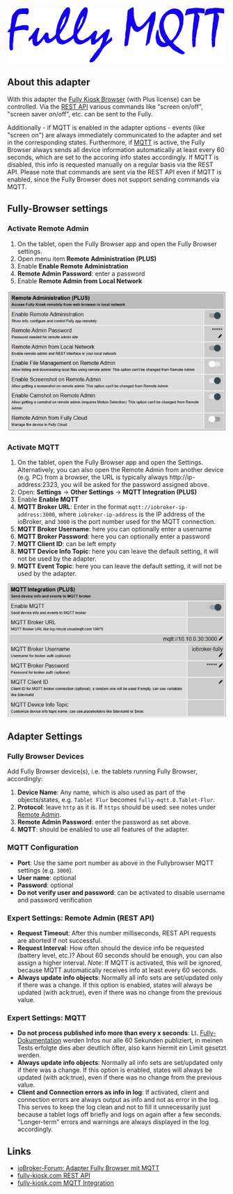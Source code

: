 ![Logo](../../admin/fully-mqtt_500.png)

## About this adapter

With this adapter the [Fully Kiosk Browser](https://www.fully-kiosk.com) (with Plus license) can be controlled. Via the [REST API](https://www.fully-kiosk.com/en/#rest) various commands like "screen on/off", "screen saver on/off", etc. can be sent to the Fully.

Additionally - if MQTT is enabled in the adapter options - events (like "screen on") are always immediately communicated to the adapter and set in the corresponding states. Furthermore, if [MQTT](https://www.fully-kiosk.com/en/#mqtt) is active, the Fully Browser always sends all device information automatically at least every 60 seconds, which are set to the accoring info states accordingly. If MQTT is disabled, this info is requested manually on a regular basis via the REST API. Please note that commands are sent via the REST API even if MQTT is enabled, since the Fully Browser does not support sending commands via MQTT.

## Fully-Browser settings

### Activate Remote Admin
1. On the tablet, open the Fully Browser app and open the Fully Browser settings.
1. Open menu item **Remote Administration (PLUS)**
1. Enable **Enable Remote Administration**
1. **Remote Admin Password**: enter a password
1. Enable **Remote Admin from Local Network**

![Logo](../_img/fully-browser-settings-remote-admin.png)

### Activate MQTT
1. On the tablet, open the Fully Browser app and open the Settings. Alternatively, you can also open the Remote Admin from another device (e.g. PC) from a browser, the URL is typically always http://ip-address:2323, you will be asked for the password assigned above.
2. Open: **Settings** -> **Other Settings** -> **MQTT Integration (PLUS)**
3. Enable **Enable MQTT**
4. **MQTT Broker URL**: Enter in the format `mqtt://iobroker-ip-address:3000`, where `iobroker-ip-address` is the IP address of the ioBroker, and `3000` is the port number used for the MQTT connection.
5. **MQTT Broker Username**: here you can optionally enter a username
6. **MQTT Broker Password**: here you can optionally enter a password
7. **MQTT Client ID**: can be left empty
8. **MQTT Device Info Topic**: here you can leave the default setting, it will not be used by the adapter.
8. **MQTT Event Topic**: here you can leave the default setting, it will not be used by the adapter.

![Logo](../_img/fully-browser-settings-mqtt.png)


## Adapter Settings

### Fully Browser Devices
Add Fully Browser device(s), i.e. the tablets running Fully Browser, accordingly:
1. **Device Name**: Any name, which is also used as part of the objects/states, e.g. `Tablet Flur` becomes `fully-mqtt.0.Tablet-Flur`.
1. **Protocol**: leave `http` as it is. If `https` should be used: see notes under [Remote Admin](https://www.fully-kiosk.com/en/#remoteadmin).
1. **Remote Admin Password**: enter the password as set above.
1. **MQTT**: should be enabled to use all features of the adapter.

### MQTT Configuration
 * **Port**: Use the same port number as above in the Fullybrowser MQTT settings (e.g. `3000`).
 * **User name**: optional
 * **Password**: optional
 * **Do not verify user and password**: can be activated to disable username and password verification

### Expert Settings: Remote Admin (REST API)
 * **Request Timeout**: After this number milliseconds, REST API requests are aborted if not successful.
 * **Request Interval**: How often should the device info be requested (battery level, etc.)? About 60 seconds should be enough, you can also assign a higher interval. *Note*: If MQTT is activated, this will be ignored, because MQTT automatically receives info at least every 60 seconds.
 * **Always update info objects**: Normally all info sets are set/updated only if there was a change. If this option is enabled, states will always be updated (with ack:true), even if there was no change from the previous value.

### Expert Settings: MQTT
 * **Do not process published info more than every x seconds**: Lt. [Fully-Dokumentation](https://www.fully-kiosk.com/en/#mqtt) werden Infos nur alle 60 Sekunden publiziert, in meinen Tests erfolgte dies aber deutlich öfter, also kann hiermit ein Limit gesetzt werden.
 * **Always update info objects**: Normally all info sets are set/updated only if there was a change. If this option is enabled, states will always be updated (with ack:true), even if there was no change from the previous value.
 * **Client and Connection errors as info in log**: If activated, client and connection errors are always output as info and not as error in the log. This serves to keep the log clean and not to fill it unnecessarily just because a tablet logs off briefly and logs on again after a few seconds. "Longer-term" errors and warnings are always displayed in the log accordingly.


 ## Links

* [ioBroker-Forum: Adapter Fully Browser mit MQTT](https://forum.iobroker.net/topic/63705/)
* [fully-kiosk.com REST API](https://www.fully-kiosk.com/en/#rest)
* [fully-kiosk.com MQTT Integration](https://www.fully-kiosk.com/en/#mqtt)